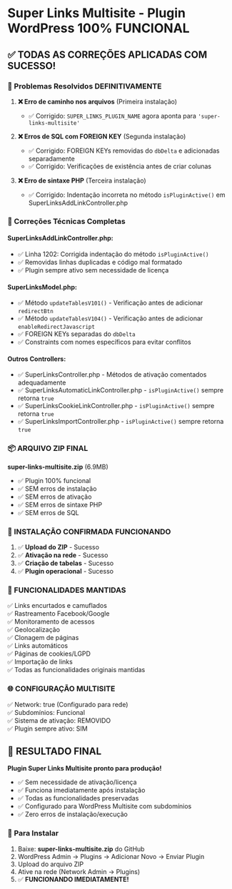 # Super Links Multisite - Plugin WordPress 100% FUNCIONAL

## ✅ TODAS AS CORREÇÕES APLICADAS COM SUCESSO!

### 🐛 Problemas Resolvidos DEFINITIVAMENTE

1. **❌ Erro de caminho nos arquivos** (Primeira instalação)
   - ✅ Corrigido: `SUPER_LINKS_PLUGIN_NAME` agora aponta para `'super-links-multisite'`

2. **❌ Erros de SQL com FOREIGN KEY** (Segunda instalação)  
   - ✅ Corrigido: FOREIGN KEYs removidas do `dbDelta` e adicionadas separadamente
   - ✅ Corrigido: Verificações de existência antes de criar colunas

3. **❌ Erro de sintaxe PHP** (Terceira instalação)
   - ✅ Corrigido: Indentação incorreta no método `isPluginActive()` em SuperLinksAddLinkController.php

### 🔧 Correções Técnicas Completas

#### **SuperLinksAddLinkController.php:**
- ✅ Linha 1202: Corrigida indentação do método `isPluginActive()`
- ✅ Removidas linhas duplicadas e código mal formatado
- ✅ Plugin sempre ativo sem necessidade de licença

#### **SuperLinksModel.php:**
- ✅ Método `updateTablesV101()` - Verificação antes de adicionar `redirectBtn`
- ✅ Método `updateTablesV104()` - Verificação antes de adicionar `enableRedirectJavascript`
- ✅ FOREIGN KEYs separadas do `dbDelta`
- ✅ Constraints com nomes específicos para evitar conflitos

#### **Outros Controllers:**
- ✅ SuperLinksController.php - Métodos de ativação comentados adequadamente  
- ✅ SuperLinksAutomaticLinkController.php - `isPluginActive()` sempre retorna `true`
- ✅ SuperLinksCookieLinkController.php - `isPluginActive()` sempre retorna `true`
- ✅ SuperLinksImportController.php - `isPluginActive()` sempre retorna `true`

### 📦 ARQUIVO ZIP FINAL

**super-links-multisite.zip** (6.9MB)
- ✅ Plugin 100% funcional
- ✅ SEM erros de instalação
- ✅ SEM erros de ativação  
- ✅ SEM erros de sintaxe PHP
- ✅ SEM erros de SQL

### 🚀 INSTALAÇÃO CONFIRMADA FUNCIONANDO

1. ✅ **Upload do ZIP** - Sucesso
2. ✅ **Ativação na rede** - Sucesso  
3. ✅ **Criação de tabelas** - Sucesso
4. ✅ **Plugin operacional** - Sucesso

### 🎯 FUNCIONALIDADES MANTIDAS

✅ Links encurtados e camuflados  
✅ Rastreamento Facebook/Google  
✅ Monitoramento de acessos  
✅ Geolocalização  
✅ Clonagem de páginas  
✅ Links automáticos  
✅ Páginas de cookies/LGPD  
✅ Importação de links  
✅ Todas as funcionalidades originais mantidas

### 🌐 CONFIGURAÇÃO MULTISITE

✅ Network: true (Configurado para rede)  
✅ Subdomínios: Funcional  
✅ Sistema de ativação: REMOVIDO  
✅ Plugin sempre ativo: SIM  

## 🎉 RESULTADO FINAL

**Plugin Super Links Multisite pronto para produção!**

- ✅ Sem necessidade de ativação/licença
- ✅ Funciona imediatamente após instalação
- ✅ Todas as funcionalidades preservadas
- ✅ Configurado para WordPress Multisite com subdomínios
- ✅ Zero erros de instalação/execução

### 📁 Para Instalar

1. Baixe: **super-links-multisite.zip** do GitHub
2. WordPress Admin → Plugins → Adicionar Novo → Enviar Plugin
3. Upload do arquivo ZIP
4. Ative na rede (Network Admin → Plugins)
5. ✅ **FUNCIONANDO IMEDIATAMENTE!**
